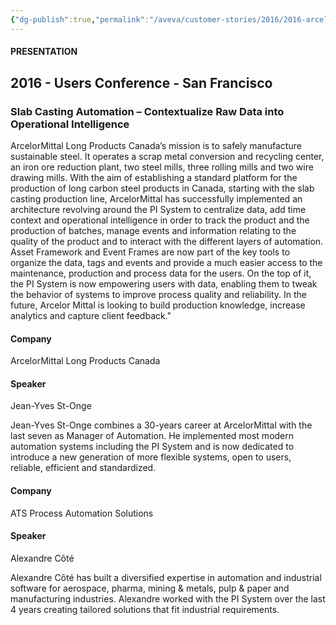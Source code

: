 ```yaml
---
{"dg-publish":true,"permalink":"/aveva/customer-stories/2016/2016-arcelor-mittal-long-products-canada-slab-casting-automation-contextualize-raw-data-into-operational-intelligence/"}
---
```


#### PRESENTATION

## 2016 - Users Conference - San Francisco

### Slab Casting Automation – Contextualize Raw Data into Operational Intelligence

ArcelorMittal Long Products Canada’s mission is to safely manufacture sustainable steel. It operates a scrap metal conversion and recycling center, an iron ore reduction plant, two steel mills, three rolling mills and two wire drawing mills. With the aim of establishing a standard platform for the production of long carbon steel products in Canada, starting with the slab casting production line, ArcelorMittal has successfully implemented an architecture revolving around the PI System to centralize data, add time context and operational intelligence in order to track the product and the production of batches, manage events and information relating to the quality of the product and to interact with the different layers of automation. Asset Framework and Event Frames are now part of the key tools to organize the data, tags and events and provide a much easier access to the maintenance, production and process data for the users. On the top of it, the PI System is now empowering users with data, enabling them to tweak the behavior of systems to improve process quality and reliability. In the future, Arcelor Mittal is looking to build production knowledge, increase analytics and capture client feedback."

#### Company

ArcelorMittal Long Products Canada

#### Speaker

Jean-Yves St-Onge

Jean-Yves St-Onge combines a 30-years career at ArcelorMittal with the last seven as Manager of Automation. He implemented most modern automation systems including the PI System and is now dedicated to introduce a new generation of more flexible systems, open to users, reliable, efficient and standardized.

#### Company

ATS Process Automation Solutions

#### Speaker

Alexandre Côté

Alexandre Côté has built a diversified expertise in automation and industrial software for aerospace, pharma, mining & metals, pulp & paper and manufacturing industries. Alexandre worked with the PI System over the last 4 years creating tailored solutions that fit industrial requirements.